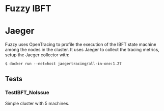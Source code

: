 
# Fuzzy IBFT

# Jaeger

Fuzzy uses OpenTracing to profile the execution of the IBFT state machine among the nodes in the cluster. It uses Jaeger to collect the tracing metrics, setup the Jaeger collector with:

```
$ docker run --net=host jaegertracing/all-in-one:1.27
```

## Tests

### TestIBFT_NoIssue

Simple cluster with 5 machines.
